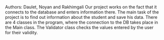 Authors: Daulet, Noyan and Rakhimgali
Our project works on the fact that it connects to the database and enters information there. The main task of the project is to find out information about the student and save his data. There are 4 classes in the program, where the connection to the DB takes place in the Main class. The Validator class checks the values entered by the user for their validity.